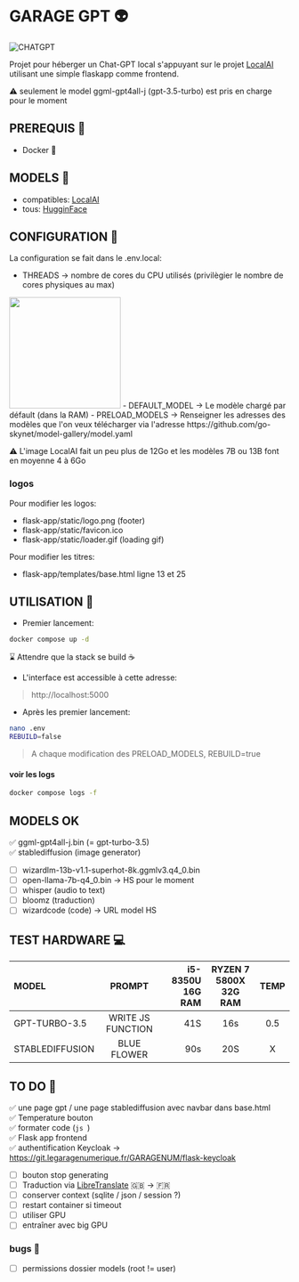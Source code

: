 # GARAGE GPT :alien:

![CHATGPT](https://media2.giphy.com/media/qAtZM2gvjWhPjmclZE/giphy.gif?cid=ecf05e47pji6o2vjk5sa2thp1f8yqjtywlt7vm9m45nqykzx&ep=v1_gifs_search&rid=giphy.gif&ct=g)

Projet pour héberger un Chat-GPT local s'appuyant sur le projet [LocalAI](https://localai.io/)
utilisant une simple flaskapp comme frontend.

:warning: seulement le model ggml-gpt4all-j (gpt-3.5-turbo) est pris en charge pour le moment

## PREREQUIS :paperclip:

- Docker :whale:

## MODELS :moyai:

- compatibles: [LocalAI](https://github.com/go-skynet/model-gallery)
- tous: [HugginFace](https://huggingface.co/models?search=ggml)  

## CONFIGURATION :wrench:

La configuration se fait dans le .env.local:
- THREADS -> nombre de cores du CPU utilisés (privilègier le nombre de cores physiques au max)  
<img src="https://indipest.files.wordpress.com/2021/03/bw6d5zz.gif" width="200px">
- DEFAULT_MODEL -> Le modèle chargé par défault (dans la RAM)
- PRELOAD_MODELS -> Renseigner les adresses des modèles que l'on veux télécharger via l'adresse https://github.com/go-skynet/model-gallery/model.yaml

:warning: L'image LocalAI fait un peu plus de 12Go et les modèles 7B ou 13B font en moyenne 4 à 6Go

### logos

Pour modifier les logos:
- flask-app/static/logo.png (footer)
- flask-app/static/favicon.ico
- flask-app/static/loader.gif (loading gif)

Pour modifier les titres:
- flask-app/templates/base.html ligne 13 et 25

## UTILISATION :checkered_flag:

- Premier lancement:
```bash
docker compose up -d
```

:hourglass: Attendre que la stack se build :coffee:

- L'interface est accessible à cette adresse:  

> http://localhost:5000

- Après les premier lancement:

```bash
nano .env
REBUILD=false
```

> A chaque modification des PRELOAD_MODELS, REBUILD=true

#### voir les logs

```bash
docker compose logs -f
```

## MODELS OK

:white_check_mark: ggml-gpt4all-j.bin (= gpt-turbo-3.5)  
:white_check_mark: stablediffusion (image generator)  
- [ ] wizardlm-13b-v1.1-superhot-8k.ggmlv3.q4_0.bin
- [ ] open-llama-7b-q4_0.bin -> HS pour le moment
- [ ] whisper (audio to text)
- [ ] bloomz (traduction)
- [ ] wizardcode (code) -> URL model HS

## TEST HARDWARE :computer:

| MODEL            | PROMPT            | i5-8350U 16G RAM      | RYZEN 7 5800X 32G RAM | TEMP
| :--------------- |:-----------------:| ---------------------:|:----------------:|:------:|
| GPT-TURBO-3.5    | WRITE JS FUNCTION | 41S                   | 16s              | 0.5    |
| STABLEDIFFUSION  | BLUE FLOWER       | 90s                   | 20S              | X      |


## TO DO :bookmark_tabs:

:white_check_mark: une page gpt / une page stablediffusion avec navbar dans base.html  
:white_check_mark: Temperature bouton  
:white_check_mark: formater code (```js ```)  
:white_check_mark: Flask app frontend  
:white_check_mark: authentification Keycloak -> https://git.legaragenumerique.fr/GARAGENUM/flask-keycloak  
- [ ] bouton stop generating
- [ ] Traduction via [LibreTranslate](https://github.com/LibreTranslate/LibreTranslate) :gb: -> :fr:
- [ ] conserver context (sqlite / json / session ?)
- [ ] restart container si timeout  
- [ ] utiliser GPU 
- [ ] entraîner avec big GPU

### bugs :ghost:

- [ ] permissions dossier models (root != user)
